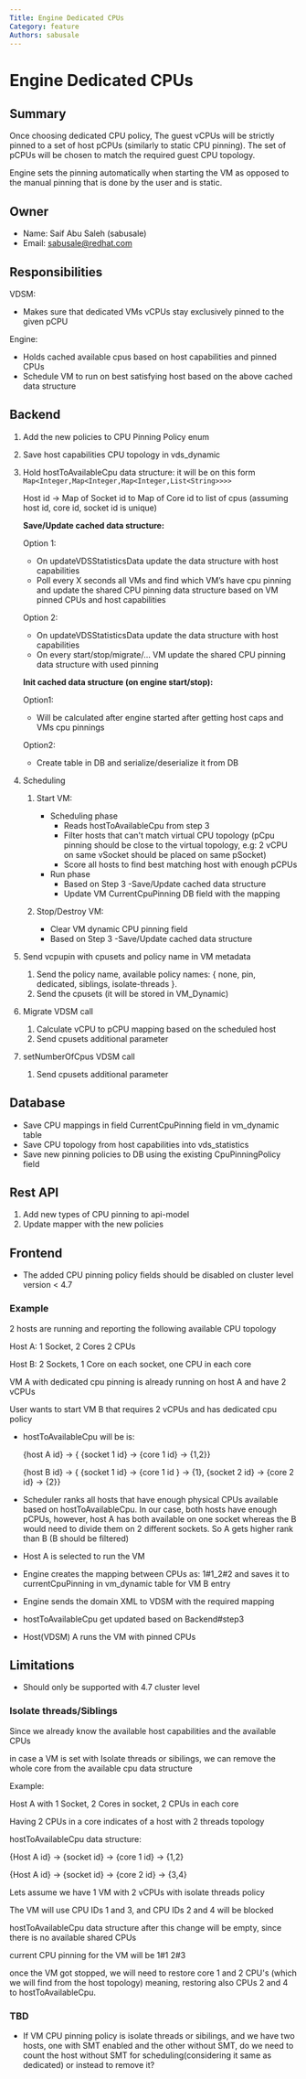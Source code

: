 ```yaml
---
Title: Engine Dedicated CPUs
Category: feature
Authors: sabusale
---
```


# Engine Dedicated CPUs

## Summary

Once choosing dedicated CPU policy, The guest vCPUs will be strictly pinned to a set of host pCPUs
(similarly to static CPU pinning). The set of pCPUs will be chosen to match the required guest CPU topology.

Engine sets the pinning automatically when starting the VM as opposed to the manual pinning that is
done by the user and is static.

## Owner

-   Name: Saif Abu Saleh (sabusale)
-   Email: sabusale@redhat.com

## Responsibilities

VDSM:

- Makes sure that dedicated VMs vCPUs stay exclusively pinned to the given pCPU

Engine:
- Holds cached available cpus based on host capabilities and pinned CPUs
- Schedule VM to run on best satisfying host based on the above cached data structure



## Backend

1. Add the new policies to CPU Pinning Policy enum
2. Save host capabilities CPU topology in vds_dynamic
3. Hold hostToAvailableCpu data structure:
    it will be on this form `Map<Integer,Map<Integer,Map<Integer,List<String>>>>`
   
    Host id -> Map of Socket id to Map of Core id to list of cpus
    (assuming host id, core id, socket id is unique)

    **Save/Update cached data structure:**    

    Option 1:
    * On updateVDSStatisticsData update the data structure with host capabilities
    * Poll every X seconds all VMs and find which VM’s have cpu pinning and update the shared CPU pinning data structure based on VM pinned CPUs and host capabilities

    Option 2:
    * On updateVDSStatisticsData update the data structure with host capabilities
    * On every start/stop/migrate/… VM update the shared CPU pinning data structure
    with used pinning

   **Init cached data structure (on engine start/stop):**
   
    Option1:
    * Will be calculated after engine started after getting host caps and VMs cpu pinnings
    
    Option2:
    * Create table in DB and serialize/deserialize it from DB

4. Scheduling
    1. Start VM:
        - Scheduling phase
            - Reads hostToAvailableCpu from step 3
            - Filter hosts that can't match virtual CPU topology (pCpu pinning should
              be close to the virtual topology, e.g: 2 vCPU on same vSocket should be placed on same pSocket)
            - Score all hosts to find best matching host with enough pCPUs 
        - Run phase
            - Based on Step 3 -Save/Update cached data structure
            - Update VM CurrentCpuPinning DB field with the mapping

    2. Stop/Destroy VM:
        - Clear VM dynamic CPU pinning field
        - Based on Step 3 -Save/Update cached data structure
    
3. Send vcpupin with cpusets and policy name in VM metadata
   1. Send the policy name, available policy names: { none, pin, dedicated, siblings, isolate-threads }.
   2. Send the cpusets (it will be stored in VM_Dynamic)

4. Migrate VDSM call
   1. Calculate vCPU to pCPU mapping based on the scheduled host
   2. Send cpusets additional parameter
   
5. setNumberOfCpus VDSM call
   1. Send cpusets additional parameter


## Database

* Save CPU mappings in field CurrentCpuPinning field in vm_dynamic table
* Save CPU topology from host capabilities into vds_statistics
* Save new pinning policies to DB using the existing CpuPinningPolicy field

## Rest API

1. Add new types of CPU pinning to api-model
2. Update mapper with the new policies

## Frontend

- The added CPU pinning policy fields should be disabled on cluster level version < 4.7


### Example
2 hosts are running and reporting the following available CPU topology


Host A: 1 Socket, 2 Cores 2 CPUs

Host B: 2 Sockets, 1 Core on each socket, one CPU in each core




VM A with dedicated cpu pinning is already running on host A and have 2 vCPUs

User wants to start VM B that requires 2 vCPUs and has dedicated cpu policy

- hostToAvailableCpu will be is:
  
  {host A id} -> { {socket 1 id} -> {core 1 id} -> {1,2}}
  
  {host B id} -> { {socket 1 id} -> {core 1 id } -> {1}, {socket 2 id} -> {core 2 id} -> {2}}
- Scheduler ranks all hosts that have enough physical CPUs available based on hostToAvailableCpu. In our case, both
  hosts have enough pCPUs, however, host A has both available on one socket whereas the B would need to divide them on 
  2 different sockets. So A gets higher rank than B (B should be filtered)
- Host A is selected to run the VM
- Engine creates the mapping between CPUs as: 1#1_2#2 and saves it to currentCpuPinning in vm_dynamic table for VM B entry
- Engine sends the domain XML to VDSM with the required mapping
- hostToAvailableCpu get updated based on Backend#step3
- Host(VDSM) A runs the VM with pinned CPUs

## Limitations
- Should only be supported with 4.7 cluster level



### Isolate threads/Siblings

Since we already know the available host capabilities and the available CPUs

in case a VM is set with Isolate threads or sibilings, we can remove the whole core from the available cpu data structure

Example:

Host A with 1 Socket, 2 Cores in socket, 2 CPUs in each core

Having 2 CPUs in a core indicates of a host with 2 threads topology

hostToAvailableCpu data structure:

{Host A id} -> {socket id} -> {core 1 id} -> {1,2}

{Host A id} -> {socket id} -> {core 2 id} -> {3,4}

Lets assume we have 1 VM with 2 vCPUs with isolate threads policy

The VM will use CPU IDs 1 and 3, and CPU IDs 2 and 4 will be blocked

hostToAvailableCpu data structure after this change will be empty, since there is no available shared CPUs

current CPU pinning for the VM will be 1#1 2#3

once the VM got stopped, we will need to restore core 1 and 2 CPU's (which we will find from the host topology)
meaning, restoring also CPUs 2 and 4 to hostToAvailableCpu.

### TBD

- If VM CPU pinning policy is isolate threads or sibilings, and we have two hosts, one with SMT enabled and the other
  without SMT, do we need to count the host without SMT for scheduling(considering it same as dedicated)
  or instead to remove it?